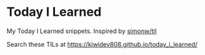 # Today I Learned

My Today I Learned snippets. Inspired by [simonw/til](https://github.com/simonw/til)

Search these TILs at https://kiwidev808.github.io/today_i_learned/